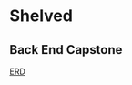 # Shelved 
## Back End Capstone

[ERD](https://github.com/laurenelizamax/Shelved/blob/master/backendCapstone.pdf) <br />



